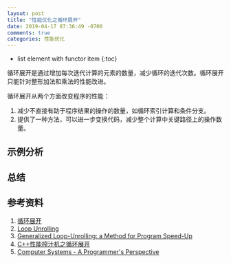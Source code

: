 ```yaml
---
layout: post
title: "性能优化之循环展开"
date: 2019-04-17 07:36:49 -0700
comments: true
categories: 性能优化
---
```


* list element with functor item
{:toc}

循环展开是通过增加每次迭代计算的元素的数量，减少循环的迭代次数。循环展开只能针对整形加法和乘法的性能改进。

<!--more-->

循环展开从两个方面改变程序的性能：

1. 减少不直接有助于程序结果的操作的数量，如循环索引计算和条件分支。
2. 提供了一种方法，可以进一步变换代码，减少整个计算中关键路径上的操作数量。

## 示例分析

## 总结

## 参考资料
1. [循环展开](https://zh.wikipedia.org/wiki/%E5%BE%AA%E7%8E%AF%E5%B1%95%E5%BC%80)
2. [Loop Unrolling](https://en.wikipedia.org/wiki/Loop_unrolling)
3. [Generalized Loop-Unrolling: a Method for Program Speed-Up](http://www2.cs.uh.edu/~jhuang/JCH/JC/loop.pdf)
1. [C++性能榨汁机之循环展开](https://zhuanlan.zhihu.com/p/37582101)
2. [Computer Systems - A Programmer's Perspective](https://github.com/shihyu/CSAPP2e/blob/master/Computer%20Systems%20-%20A%20Programmer's%20Perspective%20(2nd).pdf)
